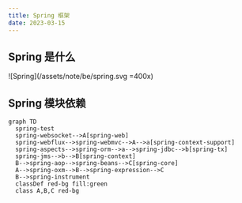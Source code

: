 ```yaml
---
title: Spring 框架
date: 2023-03-15
---
```


## Spring 是什么

![Spring](/assets/note/be/spring.svg =400x)

## Spring 模块依赖

```mermaid
graph TD
  spring-test
  spring-websocket-->A[spring-web]
  spring-webflux-->spring-webmvc-->A-->a[spring-context-support]
  spring-aspects-->spring-orm-->a-->spring-jdbc-->b[spring-tx]
  spring-jms-->b-->B[spring-context]
  B-->spring-aop-->spring-beans-->C[spring-core]
  A-->spring-oxm-->B-->spring-expression-->C
  B-->spring-instrument
  classDef red-bg fill:green
  class A,B,C red-bg
```
